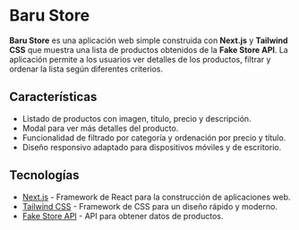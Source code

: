# Baru Store

**Baru Store** es una aplicación web simple construida con **Next.js** y **Tailwind CSS** que muestra una lista de productos obtenidos de la **Fake Store API**. La aplicación permite a los usuarios ver detalles de los productos, filtrar y ordenar la lista según diferentes criterios.

## Características

- Listado de productos con imagen, título, precio y descripción.
- Modal para ver más detalles del producto.
- Funcionalidad de filtrado por categoría y ordenación por precio y título.
- Diseño responsivo adaptado para dispositivos móviles y de escritorio.

## Tecnologías

- [Next.js](https://nextjs.org/) - Framework de React para la construcción de aplicaciones web.
- [Tailwind CSS](https://tailwindcss.com/) - Framework de CSS para un diseño rápido y moderno.
- [Fake Store API](https://fakestoreapi.com/) - API para obtener datos de productos.

